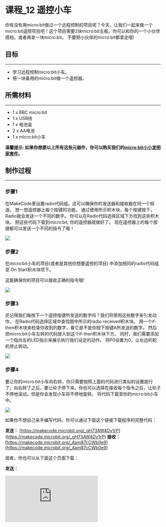 ﻿# 课程_12 遥控小车

你有没有用micro:bit做过一个远程控制的项目呢？今天，让我们一起来做一个micro:bit遥控项目吧！这个项目需要2块micro:bit主板。你可以和你的一个小伙伴搭档，或者再拿一块micro:bit。 不要把小伙伴的micro:bit都拿走哦!


## 目标
---

- 学习远程控制micro:bit小车。
- 用一块备用的micro:bit做一个遥控器。


## 所需材料
---

- 1 x BBC micro:bit
- 1 x USB线
- 1 x 电池盒
- 2 x AA电池
- 1 x micro:bit小车

**温馨提示: 如果你想要以上所有这些元器件，你可以购买我们的[micro:bit小小发明家套件](https://item.taobao.com/item.htm?spm=a230r.7195193.1997079397.9.z3IMPf&id=564707672256&abbucket=5)。**


## 制作过程
---

### 步骤1

在MakeCode里设置radio代码组。这可以确保你的发送器和接收器在同一个频道。
想一想遥控器上每个按键的功能。
通过使用所示积木块，每个按键按下，Radio就会发送一个不同的数字。
你可以在Radio代码选择区域下方找到这些积木块。
把这些代码下载到micro:bit, 你的遥控器就做好了。
现在遥控器上的每个按键都可以发送一个不同的指令了哦！

![](https://wiki-media-ef.oss-cn-hongkong.aliyuncs.com/docs/microbit/getting-started/microbit-tinker-kit/images/GK13ZiA.png)


### 步骤2

在micro:bit小车的项目(或者是其他你想要遥控的项目) 中添加相同的radio代码组至 On Start积木块项下。

这能确保你的项目可以接收正确的指令哦!

![](https://wiki-media-ef.oss-cn-hongkong.aliyuncs.com/docs/microbit/getting-started/microbit-tinker-kit/images/KsZS4Mg.png)


### 步骤3

还记得我们每按下一个遥控按键所发送的数字吗？我们将使用这些数字来引发动作。
在Radio代码选择区域中查找图中所示的radio received积木块。
用一个if-then积木块来检查你收到的数字，看它是不是你按下按键A所发送的数字。
然后把micro:bit小车左转的代码放入到这个if-then积木块下方。
同时，我们需要添加一个指向左的LED指示来展示执行我们设定的动作。
将P0设置为0，让左边的舵机停止转动。

![](https://wiki-media-ef.oss-cn-hongkong.aliyuncs.com/docs/microbit/getting-started/microbit-tinker-kit/images/9buZPoA.png)


### 步骤4

要让你的micro:bit小车向右转，你只需要按照上面的代码进行类似的设置就行了。向右转了之后，要让轮子停下来。你也可以选择在接收每个指令之后，让轮子不停地滚动。但是你会发现小车将不停地旋转。
将代码下载至你的micro:bit小车中。

![](https://wiki-media-ef.oss-cn-hongkong.aliyuncs.com/docs/microbit/getting-started/microbit-tinker-kit/images/8jAmhRg.png)


如果你不想自己亲手编写代码，你可以通过下面这个链接下载程序的完整代码：

**发送：** [https://makecode.microbit.org/_gH73AW4Dy1rP](https://makecode.microbit.org/_gH73AW4Dy1rP)
**接收：** [https://makecode.microbit.org/_4am87cCWb0e9](https://makecode.microbit.org/_4am87cCWb0e9)

或者，你也可以从下面这个页面下载：

**发送：**


<div
    style={{
        position: 'relative',
        paddingBottom: '60%',
        overflow: 'hidden',
    }}
>
    <iframe
        src="https://makecode.microbit.org/_gH73AW4Dy1rP"
        frameborder="0"
        sandbox="allow-popups allow-forms allow-scripts allow-same-origin"
        style={{
            position: 'absolute',
            width: '100%',
            height: '100%',
        }}
    />
</div>

**接收：**


<div
    style={{
        position: 'relative',
        paddingBottom: '60%',
        overflow: 'hidden',
    }}
>
    <iframe
        src="https://makecode.microbit.org/_4am87cCWb0e9"
        frameborder="0"
        sandbox="allow-popups allow-forms allow-scripts allow-same-origin"
        style={{
            position: 'absolute',
            width: '100%',
            height: '100%',
        }}
    />
</div>

### 太棒啦！

现在请将所有的代码下载到micro:bit，装上电池，准备让你的小车跑起来吧！试试看如果A、B同时按下，会发送哪些指令。或者尝试一下除了按键之外的不同输入方式，然后遥控你所有的micro:bit项目。太爽啦!不用离开座位，坐着就能掌控一切。


## 常见问题
---
